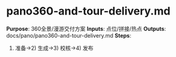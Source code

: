 # pano360-and-tour-delivery.md

**Purpose**: 360全景/漫游交付方案
**Inputs**: 点位/拼接/热点
**Outputs**: docs/pano/pano360-and-tour-delivery.md
**Steps**:

1. 准备→2) 生成→3) 校核→4) 发布
